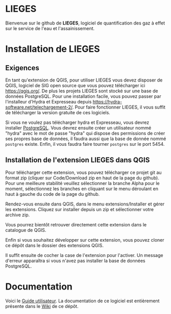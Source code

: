 # LIEGES

Bienvenue sur le github de **LIEGES**, logiciel de quantification des gaz à effet sur le service de l'eau et l'assainissement.

# Installation de LIEGES

## Exigences

En tant qu'extension de QGIS, pour utiliser LIEGES vous devez disposer de QGIS, logiciel de SIG open source que vous pouvez télécharger ici https://qgis.org/. De plus les projets LIEGES sont stocké sur une base de données PostgreSQL. Pour une installation facile, vous pouvez passer par l'installeur d'Hydra et Expresseau depuis https://hydra-software.net/telechargement-2/. Pour faire fonctionner LIEGES, il vous suffit de télécharger la version gratuite de ces logiciels.

Si vous ne voulez pas télécharger hydra et Expresseau, vous devrez installer [PostgreSQL](https://www.postgresql.org/). Vous devrez ensuite créer un utilisateur nommé "hydra" avec le mot de passe "hydra" qui dispose des permissions de créer ses propres base de données, il faudra aussi que la base de donnée nommé `postgres` existe. Enfin, il vous faudra faire tourner `postgres` sur le port 5454.

## Installation de l'extension LIEGES dans QGIS

Pour télécharger cette extension, vous pouvez télécharger ce projet git au format zip (cliquer sur Code/Download zip en haut de la page du github). Pour une meilleure stabilité veuillez sélectionner la branche Alpha pour le moment, sélectionnez les branches en cliquant sur le menu déroulant en haut à gauche du code de la page du github. 

Rendez-vous ensuite dans QGIS, dans le menu extensions/Installer et gérer les extensions. Cliquez sur installer depuis un zip et sélectionner votre archive zip.

Vous pourrez bientôt retrouver directement cette extension dans le catalogue de QGIS.

Enfin si vous souhaitez développer sur cette extension, vous pouvez cloner ce dépôt dans le dossier des extensions QGIS.

Il suffit ensuite de cocher la case de l'extension pour l'activer. Un message d'erreur apparaîtra si vous n'avez pas installer la base de données PostgreSQL.

# Documentation
Voici le [Guide utilisateur](https://github.com/user-attachments/files/18006553/Guide_utilisateurV05.pdf).
La documentation de ce logiciel est entièrement présente dans le [Wiki](https://github.com/TheophileLaPelouse/LIEGES/wiki) de ce dépôt.
